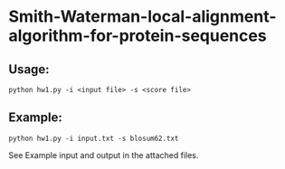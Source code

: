 # Smith-Waterman-local-alignment-algorithm-for-protein-sequences

## Usage: 
`python hw1.py -i <input file> -s <score file>`

## Example: 
`python hw1.py -i input.txt -s blosum62.txt`

See Example input and output in the attached files.
